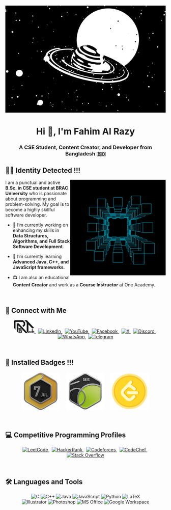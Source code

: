 <p align="center">
  <img src="https://github.com/Fahim-AlRazy/Fahim-AlRazy/blob/main/f94df1f75eb518ade0f5c608c21e36f6.gif?raw=true" width="auto"/>
</p>
<p align="left">
<h1 align="center">Hi 👋, I'm Fahim Al Razy</h1>
<h3 align="center">A CSE Student, Content Creator, and Developer from Bangladesh 🇧🇩</h3>

## 👨‍💻 Identity Detected !!!

  <img src="https://github.com/Fahim-AlRazy/Fahim-AlRazy/blob/main/72dd95e157eda77042ea6b2fa5afff50.gif?raw=true" alt="BRAC University Logo" align="right" width="300"/>
  
  I am a punctual and active **B.Sc. in CSE student at BRAC University** who is passionate about programming and problem-solving. My goal is to become a highly skillful software developer.
  
  - 🔭 I’m currently working on enhancing my skills in **Data Structures, Algorithms, and Full Stack Software Development**.
  
  - 🌱 I’m currently learning **Advanced Java, C++, and JavaScript frameworks**.
  
  - 📺 I am also an educational **Content Creator** and work as a **Course Instructor** at One Academy.

</p>
<br>

## 🤝 Connect with Me
<p align="center">
  <a href="#" target="_blank">
    <img src="https://github.com/Fahim-AlRazy/Fahim-AlRazy/blob/main/razytech.png?raw=true" alt="Portfolio" height="40">
  </a>
  &nbsp;
  <a href="https://www.linkedin.com/in/fahimalrazy" target="_blank">
    <img src="https://img.shields.io/badge/LinkedIn-0077B5?style=for-the-badge&logo=linkedin&logoColor=white" alt="LinkedIn">
  </a>
  &nbsp;
  <a href="https://www.youtube.com/@Fahim_AL_Razy" target="_blank">
    <img src="https://img.shields.io/badge/YouTube-FF0000?style=for-the-badge&logo=youtube&logoColor=white" alt="YouTube">
  </a>
  &nbsp;
  <a href="https://www.facebook.com/shamilur.raji" target="_blank">
    <img src="https://img.shields.io/badge/Facebook-1877F2?style=for-the-badge&logo=facebook&logoColor=white" alt="Facebook">
  </a>
  &nbsp;
  <a href="https://x.com/FahimALRazy" target="_blank">
    <img src="https://img.shields.io/badge/X-000000?style=for-the-badge&logo=x&logoColor=white" alt="X">
  </a>
  &nbsp;
  <a href="https://discordapp.com/users/1232362427698384919" target="_blank">
    <img src="https://img.shields.io/badge/Discord-5865F2?style=for-the-badge&logo=discord&logoColor=white" alt="Discord">
  </a>
  &nbsp;
  <a href="https://wa.me/8801521705263" target="_blank">
    <img src="https://img.shields.io/badge/WhatsApp-25D366?style=for-the-badge&logo=whatsapp&logoColor=white" alt="WhatsApp">
  </a>
  &nbsp;
  <a href="http://t.me/Fahim_Al_Razy" target="_blank">
    <img src="https://img.shields.io/badge/Telegram-26A5E4?style=for-the-badge&logo=telegram&logoColor=white" alt="Telegram">
  </a>
</p>
<br>

## 🏅 Installed Badges !!!
<p align="center">
  <img src="https://github.com/Fahim-AlRazy/Fahim-AlRazy/blob/main/202507.gif?raw=true" alt="Badge 1" height="120"/>
  &nbsp;&nbsp;&nbsp;
  <img src="https://github.com/Fahim-AlRazy/Fahim-AlRazy/blob/main/2550.gif?raw=true" alt="Badge 2" height="120"/>
  &nbsp;&nbsp;&nbsp;
  <img src="https://github.com/Fahim-AlRazy/Fahim-AlRazy/blob/main/coin.gif?raw=true" alt="Badge 3" height="120"/>
</p>
<br>

## 💻 Competitive Programming Profiles
<p align="center">
  <a href="https://leetcode.com/u/FAHIM_AL_RAZY/" target="_blank">
    <img src="https://img.shields.io/badge/LeetCode-FFA116?style=for-the-badge&logo=LeetCode&logoColor=black" alt="LeetCode">
  </a>
  &nbsp;
  <a href="https://www.hackerrank.com/profile/fahimalrazy2005" target="_blank">
    <img src="https://img.shields.io/badge/-HackerRank-2EC866?style=for-the-badge&logo=HackerRank&logoColor=white" alt="HackerRank">
  </a>
  &nbsp;
  <a href="https://codeforces.com/profile/fahim_al_razy" target="_blank">
    <img src="https://img.shields.io/badge/Codeforces-445f9d?style=for-the-badge&logo=Codeforces&logoColor=white" alt="Codeforces">
  </a>
  &nbsp;
  <a href="https://www.codechef.com/users/watch_shine_08" target="_blank">
    <img src="https://img.shields.io/badge/CodeChef-5B4638?style=for-the-badge&logo=CodeChef&logoColor=white" alt="CodeChef">
  </a>
  &nbsp;
  <a href="https://stackoverflow.com/users/28312580/fahim-al-razy" target="_blank">
    <img src="https://img.shields.io/badge/Stack_Overflow-FE7A16?style=for-the-badge&logo=stack-overflow&logoColor=white" alt="Stack Overflow">
  </a>
</p>
<br>

## 🛠️ Languages and Tools
<p align="center">
  <img src="https://img.shields.io/badge/C-00599C?style=for-the-badge&logo=c&logoColor=white" alt="C"/>
  <img src="https://img.shields.io/badge/C++-00599C?style=for-the-badge&logo=c%2B%2B&logoColor=white" alt="C++"/>
  <img src="https://img.shields.io/badge/Java-ED8B00?style=for-the-badge&logo=openjdk&logoColor=white" alt="Java"/>
  <img src="https://img.shields.io/badge/JavaScript-F7DF1E?style=for-the-badge&logo=javascript&logoColor=black" alt="JavaScript"/>
  <img src="https://img.shields.io/badge/Python-3776AB?style=for-the-badge&logo=python&logoColor=white" alt="Python"/>
  <img src="https://img.shields.io/badge/LaTeX-008080?style=for-the-badge&logo=latex&logoColor=white" alt="LaTeX"/>
  <br>
  <img src="https://img.shields.io/badge/Adobe%20Illustrator-FF9A00?style=for-the-badge&logo=adobe%20illustrator&logoColor=white" alt="Illustrator"/>
  <img src="https://img.shields.io/badge/Adobe%20Photoshop-31A8FF?style=for-the-badge&logo=adobe%20photoshop&logoColor=white" alt="Photoshop"/>
  <img src="https://img.shields.io/badge/Microsoft%20Office-D83B01?style=for-the-badge&logo=microsoft%20office&logoColor=white" alt="MS Office"/>
  <img src="https://img.shields.io/badge/Google%20Workspace-4285F4?style=for-the-badge&logo=google&logoColor=white" alt="Google Workspace"/>
</p>
<br>
